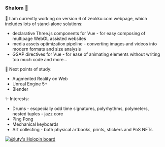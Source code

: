 ### Shalom 👋

🔭 I am currently working on version 6 of zeokku.com webpage, which includes lots of stand-alone solutions:
- declarative Three.js components for Vue - for easy composing of multipage WebGL assisted websites
- media assets optimization pipeline - converting images and videos into modern formats and size analysis
- GSAP directives for Vue - for ease of animating elements without writing too much code
and more...

🌱 Next points of study:
- Augmented Reality on Web
- Unreal Engine 5+
- Blender

✨ Interests:
- Drums - escpecially odd time signatures, polyrhythms, polymeters, nested tuples - jazz core
- Ping Pong
- Mechanical keyboards
- Art collecting - both physical artbooks, prints, stickers and PoS NFTs

[![@luty's Holopin board](https://holopin.io/api/user/board?user=luty)](https://holopin.io/@luty)

<!--
**Lutymane/Lutymane** is a ✨ _special_ ✨ repository because its `README.md` (this file) appears on your GitHub profile.

Here are some ideas to get you started:

- 🔭 I’m currently working on ...
- 🌱 I’m currently learning ...
- 👯 I’m looking to collaborate on ...
- 🤔 I’m looking for help with ...
- 💬 Ask me about ...
- 📫 How to reach me: ...
- 😄 Pronouns: ...
- ⚡ Fun fact: ...
-->
